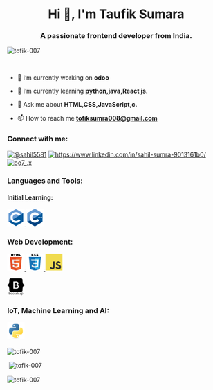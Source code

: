 <h1 align="center">Hi 👋, I'm Taufik Sumara</h1>
<h3 align="center">A passionate frontend developer from India.</h3>

<p align="left"> <img src="https://komarev.com/ghpvc/?username=tofik-007&label=Profile%20views&color=0e75b6&style=flat" alt="tofik-007" /> </p>

<p align="left"> <a href="https://twitter.com/" target="blank"><img src="https://img.shields.io/twitter/follow/?logo=twitter&style=for-the-badge" alt="" /></a> </p>

- 🔭 I’m currently working on **odoo**

- 🌱 I’m currently learning **python,java,React js.**

- 💬 Ask me about **HTML,CSS,JavaScript,c.**

- 📫 How to reach me **tofiksumra008@gmail.com**

<h3 align="left">Connect with me:</h3>
<p align="left">
<a href="https://codepen.io/@sahil5581" target="blank"><img align="center" src="https://raw.githubusercontent.com/rahuldkjain/github-profile-readme-generator/master/src/images/icons/Social/codepen.svg" alt="@sahil5581" height="30" width="40" /></a>
<a href="https://linkedin.com/in/https://www.linkedin.com/in/sahil-sumra-9013161b0/" target="blank"><img align="center" src="https://raw.githubusercontent.com/rahuldkjain/github-profile-readme-generator/master/src/images/icons/Social/linked-in-alt.svg" alt="https://www.linkedin.com/in/sahil-sumra-9013161b0/" height="30" width="40" /></a>
<a href="https://instagram.com/oo7_.x" target="blank"><img align="center" src="https://raw.githubusercontent.com/rahuldkjain/github-profile-readme-generator/master/src/images/icons/Social/instagram.svg" alt="oo7_.x" height="30" width="40" /></a>
</p>

<h3 align="left">Languages and Tools:</h3>
<h4 align="left">Initial Learning:</h4>
<p align="left">
<a href="https://www.cprogramming.com/" target="_blank" rel="noreferrer"> <img src="https://raw.githubusercontent.com/devicons/devicon/master/icons/c/c-original.svg" alt="c" width="40" height="40"/> </a>   <a href="https://www.w3schools.com/cpp/" target="_blank" rel="noreferrer"> <img src="https://raw.githubusercontent.com/devicons/devicon/master/icons/cplusplus/cplusplus-original.svg" alt="cplusplus" width="40" height="40"/> </a>


  <h3 align="left">Web Development:</h3>

 <a href="https://www.w3.org/html/" target="_blank" rel="noreferrer"> <img src="https://raw.githubusercontent.com/devicons/devicon/master/icons/html5/html5-original-wordmark.svg" alt="html5" width="40" height="40"/> </a>  <a href="https://www.w3schools.com/css/" target="_blank" rel="noreferrer"> <img src="https://raw.githubusercontent.com/devicons/devicon/master/icons/css3/css3-original-wordmark.svg" alt="css3" width="40" height="40"/> </a>  <a href="https://developer.mozilla.org/en-US/docs/Web/JavaScript" target="_blank" rel="noreferrer"> <img src="https://raw.githubusercontent.com/devicons/devicon/master/icons/javascript/javascript-original.svg" alt="javascript" width="40" height="40"/> </a> 
    
 <a href="https://getbootstrap.com" target="_blank" rel="noreferrer"> <img src="https://raw.githubusercontent.com/devicons/devicon/master/icons/bootstrap/bootstrap-plain-wordmark.svg" alt="bootstrap" width="40" height="40"/> </a>
 
  
   <h3 align="left" >  IoT, Machine Learning and AI:</h3>
  <a href="https://www.python.org" target="_blank" rel="noreferrer"> <img src="https://raw.githubusercontent.com/devicons/devicon/master/icons/python/python-original.svg" alt="python" width="40" height="40"/> </a>
 <p><img align="center" src="https://github-readme-streak-stats.herokuapp.com/?user=tofik-007&" alt="tofik-007" /></p>





<p>&nbsp;<img align="center" src="https://github-readme-stats.vercel.app/api?username=tofik-007&show_icons=true&locale=en" alt="tofik-007" /> </p>










<p><img align="center" src="https://github-readme-stats.vercel.app/api/top-langs?username=tofik-007&show_icons=true&locale=en&layout=compact" alt="tofik-007" /></p>

